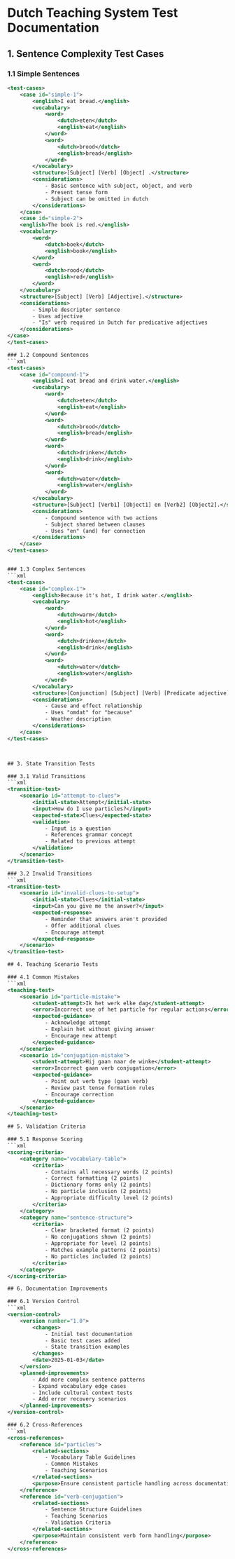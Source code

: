 # Dutch Teaching System Test Documentation

## 1. Sentence Complexity Test Cases

### 1.1 Simple Sentences

````xml
<test-cases>
    <case id="simple-1">
        <english>I eat bread.</english>
        <vocabulary>
            <word>
                <dutch>eten</dutch>
                <english>eat</english>
            </word>
            <word>
                <dutch>brood</dutch>
                <english>bread</english>
            </word>
        </vocabulary>
        <structure>[Subject] [Verb] [Object] .</structure>
        <considerations>
            - Basic sentence with subject, object, and verb
            - Present tense form
            - Subject can be omitted in dutch
        </considerations>
    </case>
    <case id="simple-2">
    <english>The book is red.</english>
    <vocabulary>
        <word>
            <dutch>boek</dutch>
            <english>book</english>
        </word>
        <word>
            <dutch>rood</dutch>
            <english>red</english>
        </word>
    </vocabulary>
    <structure>[Subject] [Verb] [Adjective].</structure>
    <considerations>
        - Simple descriptor sentence
        - Uses adjective
        - "Is" verb required in Dutch for predicative adjectives
    </considerations>
</case>
</test-cases>

### 1.2 Compound Sentences
```xml
<test-cases>
    <case id="compound-1">
        <english>I eat bread and drink water.</english>
        <vocabulary>
            <word>
                <dutch>eten</dutch>
                <english>eat</english>
            </word>
            <word>
                <dutch>brood</dutch>
                <english>bread</english>
            </word>
            <word>
                <dutch>drinken</dutch>
                <english>drink</english>
            </word>
            <word>
                <dutch>water</dutch>
                <english>water</english>
            </word>
        </vocabulary>
        <structure>[Subject] [Verb1] [Object1] en [Verb2] [Object2].</structure>
        <considerations>
            - Compound sentence with two actions
            - Subject shared between clauses
            - Uses "en" (and) for connection
        </considerations>
    </case>
</test-cases>


### 1.3 Complex Sentences
```xml
<test-cases>
    <case id="complex-1">
        <english>Because it's hot, I drink water.</english>
        <vocabulary>
            <word>
                <dutch>warm</dutch>
                <english>hot</english>
            </word>
            <word>
                <dutch>drinken</dutch>
                <english>drink</english>
            </word>
            <word>
                <dutch>water</dutch>
                <english>water</english>
            </word>
        </vocabulary>
        <structure>[Conjunction] [Subject] [Verb] [Predicate adjective], [Subject] [Verb] [Object].</structure>
        <considerations>
            - Cause and effect relationship
            - Uses "omdat" for "because"
            - Weather description
        </considerations>
    </case>
</test-cases>



## 3. State Transition Tests

### 3.1 Valid Transitions
```xml
<transition-test>
    <scenario id="attempt-to-clues">
        <initial-state>Attempt</initial-state>
        <input>How do I use particles?</input>
        <expected-state>Clues</expected-state>
        <validation>
            - Input is a question
            - References grammar concept
            - Related to previous attempt
        </validation>
    </scenario>
</transition-test>

### 3.2 Invalid Transitions
```xml
<transition-test>
    <scenario id="invalid-clues-to-setup">
        <initial-state>Clues</initial-state>
        <input>Can you give me the answer?</input>
        <expected-response>
            - Reminder that answers aren't provided
            - Offer additional clues
            - Encourage attempt
        </expected-response>
    </scenario>
</transition-test>

## 4. Teaching Scenario Tests

### 4.1 Common Mistakes
```xml
<teaching-test>
    <scenario id="particle-mistake">
        <student-attempt>Ik het werk elke dag</student-attempt>
        <error>Incorrect use of het particle for regular actions</error>
        <expected-guidance>
            - Acknowledge attempt
            - Explain het without giving answer
            - Encourage new attempt
        </expected-guidance>
    </scenario>
    <scenario id="conjugation-mistake">
        <student-attempt>Hij gaan naar de winke</student-attempt>
        <error>Incorrect gaan verb conjugation</error>
        <expected-guidance>
            - Point out verb type (gaan verb)
            - Review past tense formation rules
            - Encourage correction
        </expected-guidance>
    </scenario>
</teaching-test>

## 5. Validation Criteria

### 5.1 Response Scoring
```xml
<scoring-criteria>
    <category name="vocabulary-table">
        <criteria>
            - Contains all necessary words (2 points)
            - Correct formatting (2 points)
            - Dictionary forms only (2 points)
            - No particle inclusion (2 points)
            - Appropriate difficulty level (2 points)
        </criteria>
    </category>
    <category name="sentence-structure">
        <criteria>
            - Clear bracketed format (2 points)
            - No conjugations shown (2 points)
            - Appropriate for level (2 points)
            - Matches example patterns (2 points)
            - No particles included (2 points)
        </criteria>
    </category>
</scoring-criteria>

## 6. Documentation Improvements

### 6.1 Version Control
```xml
<version-control>
    <version number="1.0">
        <changes>
            - Initial test documentation
            - Basic test cases added
            - State transition examples
        </changes>
        <date>2025-01-03</date>
    </version>
    <planned-improvements>
        - Add more complex sentence patterns
        - Expand vocabulary edge cases
        - Include cultural context tests
        - Add error recovery scenarios
    </planned-improvements>
</version-control>

### 6.2 Cross-References
```xml
<cross-references>
    <reference id="particles">
        <related-sections>
            - Vocabulary Table Guidelines
            - Common Mistakes
            - Teaching Scenarios
        </related-sections>
        <purpose>Ensure consistent particle handling across documentation</purpose>
    </reference>
    <reference id="verb-conjugation">
        <related-sections>
            - Sentence Structure Guidelines
            - Teaching Scenarios
            - Validation Criteria
        </related-sections>
        <purpose>Maintain consistent verb form handling</purpose>
    </reference>
</cross-references>
````
